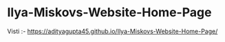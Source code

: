 # Ilya-Miskovs-Website-Home-Page
Visti :- https://adityagupta45.github.io/Ilya-Miskovs-Website-Home-Page/
